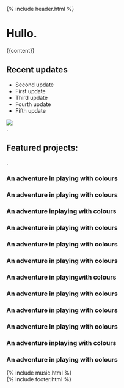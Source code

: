 {% include header.html %}
  <main>
    <h1>Hullo<span class="bullet">.</span></h1>
    <section class="striped-border block narrow-block">
      {{content}}
    </section>
    <section class="striped-border block wide-block">
      <h1>Recent updates</h1>
      <ul>
        <li>Second update</li>
        <li>First update</li>
        <li>Third update</li>
        <li>Fourth update</li>
        <li>Fifth update</li>
      </ul>
    </section> <img class="portrait" src="http://filipnest.com/files/green.jpg" />
    <section class="featured-projects">.
      <h1 class="featured-projects striped-invert">Featured projects:</h1>.
      <section class="striped-background filled-block">
        <h1>An adventure in playing with colours</h1> </section>
      <section class="striped-background filled-block">
        <h1>An adventure in playing with colours</h1> </section>
      <section class="striped-background filled-block">
        <h1>An adventure inplaying with colours</h1> </section>
      <section class="striped-background filled-block">
        <h1>An adventure in playing with colours</h1> </section>
      <section class="striped-background filled-block">
        <h1>An adventure in playing with colours</h1> </section>
      <section class="striped-background filled-block">
        <h1>An adventure in playing with colours</h1> </section>
      <section class="striped-background filled-block">
        <h1>An adventure in playingwith colours</h1> </section>
      <section class="striped-background filled-block">
        <h1>An adventure in playing with colours</h1> </section>
      <section class="striped-background filled-block">
        <h1>An adventure in playing with colours</h1> </section>
      <section class="striped-background filled-block">
        <h1>An adventure in playing with colours</h1> </section>
      <section class="striped-background filled-block">
        <h1>An adventure inplaying with colours</h1> </section>
      <section class="striped-background filled-block">
        <h1>An adventure in playing with colours</h1> </section>
    </section>
    {% include music.html %}
    </main>
  {% include footer.html %}

